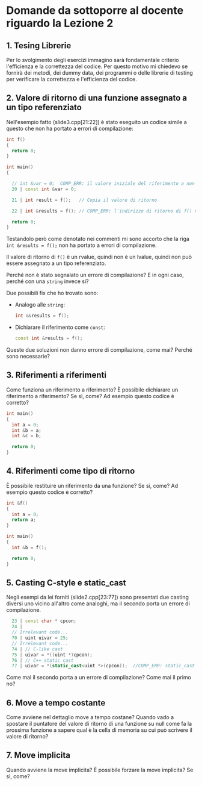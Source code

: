 # Domande da sottoporre al docente riguardo la Lezione 2

## 1. Tesing Librerie

Per lo svolgimento degli esercizi immagino sarà fondamentale criterio l'efficienza e la correttezza del codice. Per questo motivo mi chiedevo se fornirà dei metodi, dei dummy data, dei programmi o delle librerie di testing per verificare la correttezza e l'efficienza del codice.

## 2. Valore di ritorno di una funzione assegnato a un tipo referenziato

Nell'esempio fatto (slide3.cpp\[21:22\]) è stato eseguito un codice simile a questo che non ha portato a errori di compilazione:

```cpp
int f()
{
  return 0;
}

int main()
{

  // int &var = 0;  COMP_ERR: il valore iniziale del riferimento a non const deve essere un lvalue
  20 | const int &var = 0;

  21 | int result = f();   // Copia il valore di ritorno

  22 | int &results = f(); // COMP_ERR: l'indirizzo di ritorno di f() non è un lvalue

  return 0;
}
```

Testandolo però come denotato nei commenti mi sono accorto che la riga `int &results = f();` non ha portato a errori di compilazione.

Il valore di ritorno di `f()` è un rvalue, quindi non è un lvalue, quindi non può essere assegnato a un tipo referenziato.

Perché non è stato segnalato un errore di compilazione? E in ogni caso, perché con una `string` invece si?

Due possibili fix che ho trovato sono:

- Analogo alle `string`:

  ```cpp
  int &&results = f();
  ```

- Dichiarare il riferimento come `const`:

  ```cpp
  const int &results = f();
  ```

Queste due soluzioni non danno errore di compilazione, come mai? Perché sono necessarie?

## 3. Riferimenti a riferimenti

Come funziona un riferimento a riferimento? È possibile dichiarare un riferimento a riferimento? Se sì, come? Ad esempio questo codice è corretto?

```cpp
int main()
{
  int a = 0;
  int &b = a;
  int &c = b;

  return 0;
}
```

## 4. Riferimenti come tipo di ritorno

È possibile restituire un riferimento da una funzione? Se sì, come? Ad esempio questo codice è corretto?

```cpp
int &f()
{
  int a = 0;
  return a;
}

int main()
{
  int &b = f();

  return 0;
}
```

## 5. Casting C-style e static_cast

Negli esempi da lei forniti (slide2.cpp\[23:77\]) sono presentati due casting diversi uno
vicino all'altro come analoghi, ma il secondo porta un errore di compilazione.

```cpp
  23 | const char * cpcon;
  24 |
  // Irrelevant code...
  70 | uint uivar = 25;
  // Irrelevant code...
  74 | // C-like cast
  75 | uivar = *((uint *)cpcon); 
  76 | // C++ static cast
  77 | uivar = *(static_cast<uint *>(cpcon));  //COMP_ERR: static_cast da 'const char *' a 'uint *' (aka 'unsigned int *') non è ammesso
```

Come mai il secondo porta a un errore di compilazione? Come mai il primo no?

## 6. Move a tempo costante

Come avviene nel dettaglio move a tempo costane? Quando vado a spostare il puntatore del valore di ritorno di una funzione su null come fa la prossima funzione a sapere qual è la cella di memoria su cui può scrivere il valore di ritorno?

## 7. Move implicita

Quando avviene la move implicita? È possibile forzare la move implicita? Se sì, come?
